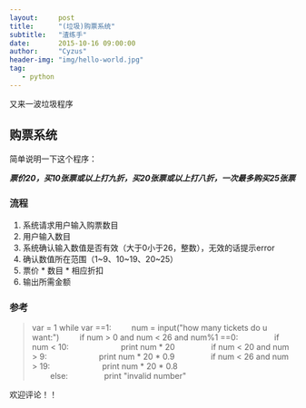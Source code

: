 ```yaml
---
layout:     post
title:      "(垃圾)购票系统" 
subtitle:   "渣练手"
date:       2015-10-16 09:00:00
author:     "Cyzus"
header-img: "img/hello-world.jpg"
tag:
   - python
---
```




又来一波垃圾程序

## 购票系统 ##
简单说明一下这个程序：

***票价20，买10张票或以上打九折，买20张票或以上打八折，一次最多购买25张票***

### 流程 ###

 1. 系统请求用户输入购票数目
 2. 用户输入数目
 3. 系统确认输入数值是否有效（大于0小于26，整数），无效的话提示error
 4. 确认数值所在范围（1~9、10~19、20~25）
 5. 票价 * 数目 * 相应折扣
 6. 输出所需金额
 

### 参考 ###

>var = 1
while var ==1:
&#8195;&#8195;    num = input("how many tickets do u want:")
&#8195;&#8195;    if num > 0 and num < 26 and num%1 ==0:
&#8195;&#8195;&#8195;&#8195;        if num < 10:
&#8195;&#8195;&#8195;&#8195;&#8195;&#8195;            print num * 20
&#8195;&#8195;&#8195;&#8195;        if num < 20 and num > 9:
&#8195;&#8195;&#8195;&#8195;&#8195;&#8195;            print num * 20 * 0.9
&#8195;&#8195;&#8195;&#8195;        if num < 26 and num > 19:
&#8195;&#8195;&#8195;&#8195;&#8195;&#8195;            print num * 20 * 0.8       
 &#8195;&#8195;   else:
> &#8195;&#8195;&#8195;&#8195;       print "invalid number"

欢迎评论！！